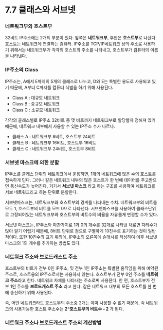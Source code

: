 # 7.7 클래스와 서브넷

### 네트워크부와 호스트부

32비트 IP주소에는 2개의 부분이 있다. 앞쪽은 **네트워크부**, 후반은 **호스트부**로 나뉜다. 호스트는 네트워크에 연결하는 컴퓨터. IP주소를 TCP/IP네트워크 상의 주소로 사용하기 위해서는 네트워크부가 각각의 호스트의 주소를 나타내고, 호스트부가 컴퓨터의 이름을 나타낸다.

### IP주소의 Class

IP주소는, A에서 E까지의 5개의 클래스로 나누고, D와 E는 특별한 용도로 사용되고 있기 때문에, A부터 C까지를 컴퓨터 식별을 하기 위해 사용된다. 

- Class A : 대규모 네트워크
- Class B : 중규모 네트워크
- Class C : 소규모 네트워크

각각의 클래스별로 IP주소 32비트 중 몇 비트까지 네트워크부로 할당할지 정해져 있기 때문에, 네트워크 내부에서 사용할 수 있는 IP주소 수가 다르다.

- 클래스 A : 네트워크부 8비트, 호스트부 24비트
- 클래스 B : 네트워크부 16비트, 호스트부 16비트
- 클래스 C : 네트워크부 24비트, 호스트부 8비트

### 서브넷 마스크에 의한 분할

IP주소를 클래스 단위의 네트워크에서 운용하면, 1개의 네트워크에 많은 수의 호스트를 접속하게 딘다. 그러나 같은 네트워크 내부의 많은 호스트가 한 번에 데이터를 주고받으면 통신속도가 늦어진다. 거기서 **서브넷 마스크** 라고 하는 구조를 사용하여 네트워크를 서브 네트워크라고 하는 단위로 분할한다.

서브넷마스크는, 네트워크부와 호스트부의 경계를 나타내는 수치. 네트워크부의 비트를 모두 1, 호스트부의 비트를 모드 0으로 나타낸다. 서브넷마스크를 사용하여 클래스단위로 고정되어있는 네트워크부와 호스트부의 비트수의 비율을 자유롭게 변경할 수가 있다.

서브넷 마스크는, IP주소와 마찬가지로 1과 0의 개수를 32개로 나타낸 채로면 자리수가 많아 알기 어렵기 때문에, 8비트 단위로 점으로 구별하게 10진수로 표기하는 것이 일반적이다. 또한 10진수의 표기 위외에, IP주소의 오른쪽에 슬래시를 작성하여 이후 서브넷 마스크의 1의 개수를 추가하는 방법도 있다. 

### 네트워크 주소와 브로드캐스트 주소

호스트부의 비트가 전부 0인 IP주소, 및 전부 1인 IP주소는 특별한 움직임을 위해 예약된 주소로, 호스트용의 IP주소로서는 사용하지 않는다. 호스트부가 전부 0인 주소를 **네트워크 주소**라고 한다. 네트워크 자체를 나타내는 주소로써 사용된다. 한 편, 호스트부가 전부 1인 주소를 **브로드캐스트 주소** 라고 한다. 같은 네트워크 내부의 모든 호스트를 한 번에 송신하기 위해 사용된다.

즉, 어떤 네트워크라도 호스트부의 주소중 2개는 이미 사용할 수 없기 때문에, 각 네트워크의 사용가능한 호스트 주소수는 **2^호스트부의 비트수 - 2** 가 된다.

### 네트워크 주소나 브로드캐스트 주소의 계산방법

